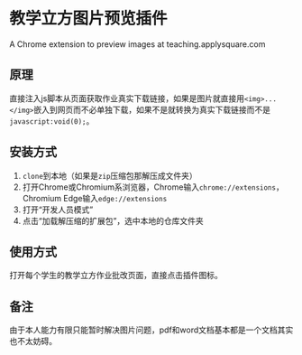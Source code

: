 # 教学立方图片预览插件
 A Chrome extension to preview images at teaching.applysquare.com

## 原理

直接注入js脚本从页面获取作业真实下载链接，如果是图片就直接用`<img>...</img>`嵌入到网页而不必单独下载，如果不是就转换为真实下载链接而不是`javascript:void(0);`。

## 安装方式

1. `clone`到本地（如果是`zip`压缩包那解压成文件夹）
2. 打开Chrome或Chromium系浏览器，Chrome输入`chrome://extensions`，Chromium Edge输入`edge://extensions`
3. 打开“开发人员模式”
4. 点击“加载解压缩的扩展包”，选中本地的仓库文件夹

## 使用方式

打开每个学生的教学立方作业批改页面，直接点击插件图标。

## 备注

由于本人能力有限只能暂时解决图片问题，pdf和word文档基本都是一个文档其实也不太妨碍。